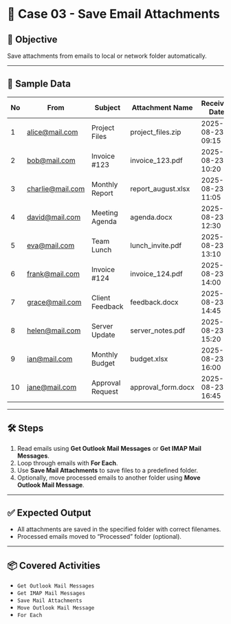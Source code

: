 # 📘 Case 03 - Save Email Attachments

## 🎯 Objective
Save attachments from emails to local or network folder automatically.

---

## 📝 Sample Data
| No  | From                | Subject          | Attachment Name       | Received Date       |
|-----|-------------------|----------------|--------------------|------------------|
| 1   | alice@mail.com    | Project Files   | project_files.zip   | 2025-08-23 09:15 |
| 2   | bob@mail.com      | Invoice #123    | invoice_123.pdf     | 2025-08-23 10:20 |
| 3   | charlie@mail.com  | Monthly Report  | report_august.xlsx  | 2025-08-23 11:05 |
| 4   | david@mail.com    | Meeting Agenda  | agenda.docx         | 2025-08-23 12:30 |
| 5   | eva@mail.com      | Team Lunch      | lunch_invite.pdf    | 2025-08-23 13:10 |
| 6   | frank@mail.com    | Invoice #124    | invoice_124.pdf     | 2025-08-23 14:00 |
| 7   | grace@mail.com    | Client Feedback | feedback.docx       | 2025-08-23 14:45 |
| 8   | helen@mail.com    | Server Update   | server_notes.pdf    | 2025-08-23 15:20 |
| 9   | ian@mail.com      | Monthly Budget  | budget.xlsx         | 2025-08-23 16:00 |
| 10  | jane@mail.com     | Approval Request| approval_form.docx  | 2025-08-23 16:45 |

---

## 🛠️ Steps
1. Read emails using **Get Outlook Mail Messages** or **Get IMAP Mail Messages**.  
2. Loop through emails with **For Each**.  
3. Use **Save Mail Attachments** to save files to a predefined folder.  
4. Optionally, move processed emails to another folder using **Move Outlook Mail Message**.  

---

## ✅ Expected Output
- All attachments are saved in the specified folder with correct filenames.  
- Processed emails moved to “Processed” folder (optional).  

---

## 📦 Covered Activities
- `Get Outlook Mail Messages`  
- `Get IMAP Mail Messages`  
- `Save Mail Attachments`  
- `Move Outlook Mail Message`  
- `For Each`
